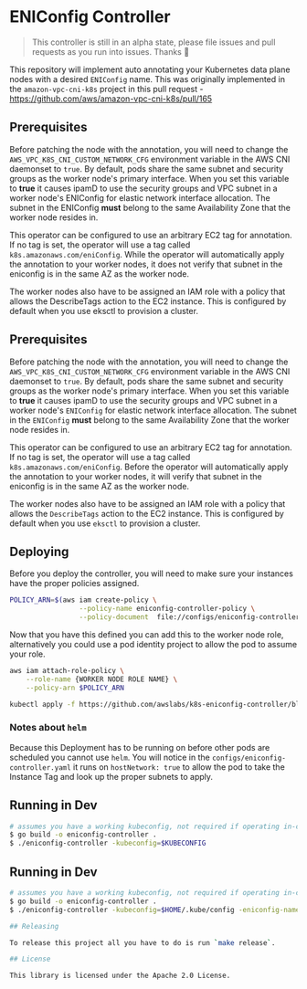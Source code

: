# ENIConfig Controller

> This controller is still in an alpha state, please file issues and pull
> requests as you run into issues. Thanks 🎉

This repository will implement auto annotating your Kubernetes data plane nodes
with a desired `ENIConfig` name. This was originally implemented in the
`amazon-vpc-cni-k8s` project in this pull request -
https://github.com/aws/amazon-vpc-cni-k8s/pull/165

## Prerequisites

Before patching the node with the annotation, you will need to change the
`AWS_VPC_K8S_CNI_CUSTOM_NETWORK_CFG` environment variable in the AWS CNI
daemonset to `true`. By default, pods share the same subnet and security groups
as the worker node's primary interface. When you set this variable to **true**
it causes ipamD to use the security groups and VPC subnet in a worker node's
ENIConfig for elastic network interface allocation. The subnet in the ENIConfig
**must** belong to the same Availability Zone that the worker node resides in.

This operator can be configured to use an arbitrary EC2 tag for annotation.  If
no tag is set, the operator will use a tag called `k8s.amazonaws.com/eniConfig`.
While the operator will automatically apply the annotation to your worker nodes,
it does not verify that subnet in the eniconfig is in the same AZ as the worker
node.

The worker nodes also have to be assigned an IAM role with a policy that allows
the DescribeTags action to the EC2 instance.  This is configured by default when
you use eksctl to provision a cluster.

## Prerequisites

Before patching the node with the annotation, you will need to change the
`AWS_VPC_K8S_CNI_CUSTOM_NETWORK_CFG` environment variable in the AWS CNI
daemonset to `true`. By default, pods share the same subnet and security groups
as the worker node's primary interface. When you set this variable to **true**
it causes ipamD to use the security groups and VPC subnet in a worker node's
`ENIConfig` for elastic network interface allocation. The subnet in the
`ENIConfig` **must** belong to the same Availability Zone that the worker node
resides in.

This operator can be configured to use an arbitrary EC2 tag for annotation.
If no tag is set, the operator will use a tag called
`k8s.amazonaws.com/eniConfig`. Before the operator will automatically apply the
annotation to your worker nodes, it will verify that subnet in the eniconfig
is in the same AZ as the worker node.

The worker nodes also have to be assigned an IAM role with a policy that allows
the `DescribeTags` action to the EC2 instance.  This is configured by default
when you use `eksctl` to provision a cluster.

## Deploying

Before you deploy the controller, you will need to make sure your instances have
the proper policies assigned.

```bash
POLICY_ARN=$(aws iam create-policy \
                 --policy-name eniconfig-controller-policy \
                 --policy-document  file://configs/eniconfig-controller-policy.json | jq -r ".Policy.Arn")
```

Now that you have this defined you can add this to the worker node role,
alternatively you could use a pod identity project to allow the pod to assume
your role.

```bash
aws iam attach-role-policy \
    --role-name {WORKER NODE ROLE NAME} \
    --policy-arn $POLICY_ARN
```

```bash
kubectl apply -f https://github.com/awslabs/k8s-eniconfig-controller/blob/master/configs/eniconfig-controller.yaml
```

### Notes about `helm`

Because this Deployment has to be running on before other pods are scheduled
you cannot use `helm`. You will notice in the 
`configs/eniconfig-controller.yaml` it runs on `hostNetwork: true` to allow
the pod to take the Instance Tag and look up the proper subnets to apply.

## Running in Dev

```bash
# assumes you have a working kubeconfig, not required if operating in-cluster
$ go build -o eniconfig-controller .
$ ./eniconfig-controller -kubeconfig=$KUBECONFIG
```

## Running in Dev

```sh
# assumes you have a working kubeconfig, not required if operating in-cluster
$ go build -o eniconfig-controller .
$ ./eniconfig-controller -kubeconfig=$HOME/.kube/config -eniconfig-name=name-of-eni

## Releasing

To release this project all you have to do is run `make release`.

## License

This library is licensed under the Apache 2.0 License.
